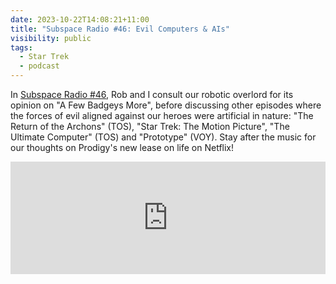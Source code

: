 ```yaml
---
date: 2023-10-22T14:08:21+11:00
title: "Subspace Radio #46: Evil Computers & AIs"
visibility: public
tags:
  - Star Trek
  - podcast
---
```

In [Subspace Radio #46](https://www.subspace.fm/episodes/episode-46-evil-computers-ais-ld-4x07-a-few-badgeys-more), Rob and I consult our robotic overlord for its opinion on "A Few Badgeys More", before discussing other episodes where the forces of evil aligned against our heroes were artificial in nature: "The Return of the Archons" (TOS), "Star Trek: The Motion Picture", "The Ultimate Computer" (TOS) and "Prototype" (VOY). Stay after the music for our thoughts on Prodigy's new lease on life on Netflix!

<iframe width="100%" height="180" frameborder="no" scrolling="no" seamless src="https://share.transistor.fm/e/3860573a"></iframe>

